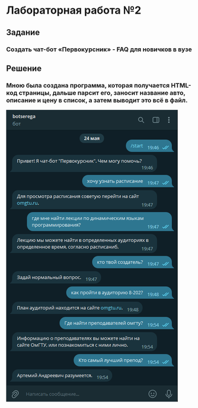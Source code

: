 # Лабораторная работа №2
## Задание
### Создать чат-бот «Первокурсник» - FAQ для новичков в вузе
## Решение 
### Мною была создана программа, которая получается HTML-код страницы, дальше парсит его, заносит название авто, описание и цену в список, а затем выводит это всё в файл.
![Пример вывода](https://github.com/serezzka/DynamicProgrammingLanguage/blob/main/LAB2/Image/Screenshot_3.png)
